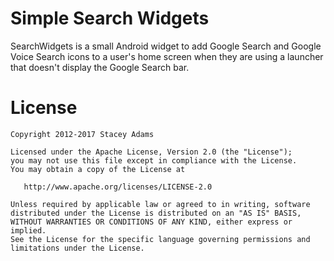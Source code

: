 Simple Search Widgets
=====================

SearchWidgets is a small Android widget to add Google Search and Google Voice Search
icons to a user's home screen when they are using a launcher that doesn't display the
Google Search bar.

License
=======

    Copyright 2012-2017 Stacey Adams

    Licensed under the Apache License, Version 2.0 (the "License");
    you may not use this file except in compliance with the License.
    You may obtain a copy of the License at

       http://www.apache.org/licenses/LICENSE-2.0

    Unless required by applicable law or agreed to in writing, software
    distributed under the License is distributed on an "AS IS" BASIS,
    WITHOUT WARRANTIES OR CONDITIONS OF ANY KIND, either express or implied.
    See the License for the specific language governing permissions and
    limitations under the License.
